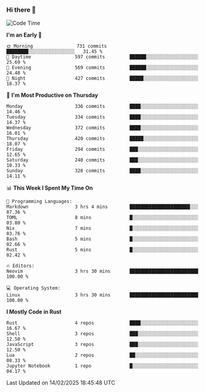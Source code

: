 ### Hi there 👋
<!--START_SECTION:waka-->
![Code Time](http://img.shields.io/badge/Code%20Time-491%20hrs%206%20mins-blue)

**I'm an Early 🐤** 

```text
🌞 Morning                731 commits         ████████░░░░░░░░░░░░░░░░░   31.45 % 
🌆 Daytime                597 commits         ██████░░░░░░░░░░░░░░░░░░░   25.69 % 
🌃 Evening                569 commits         ██████░░░░░░░░░░░░░░░░░░░   24.48 % 
🌙 Night                  427 commits         █████░░░░░░░░░░░░░░░░░░░░   18.37 % 
```
📅 **I'm Most Productive on Thursday** 

```text
Monday                   336 commits         ████░░░░░░░░░░░░░░░░░░░░░   14.46 % 
Tuesday                  334 commits         ████░░░░░░░░░░░░░░░░░░░░░   14.37 % 
Wednesday                372 commits         ████░░░░░░░░░░░░░░░░░░░░░   16.01 % 
Thursday                 420 commits         █████░░░░░░░░░░░░░░░░░░░░   18.07 % 
Friday                   294 commits         ███░░░░░░░░░░░░░░░░░░░░░░   12.65 % 
Saturday                 240 commits         ███░░░░░░░░░░░░░░░░░░░░░░   10.33 % 
Sunday                   328 commits         ████░░░░░░░░░░░░░░░░░░░░░   14.11 % 
```


📊 **This Week I Spent My Time On** 

```text
💬 Programming Languages: 
Markdown                 3 hrs 4 mins        ██████████████████████░░░   87.36 % 
TOML                     8 mins              █░░░░░░░░░░░░░░░░░░░░░░░░   03.80 % 
Nix                      7 mins              █░░░░░░░░░░░░░░░░░░░░░░░░   03.76 % 
Bash                     5 mins              █░░░░░░░░░░░░░░░░░░░░░░░░   02.66 % 
Rust                     5 mins              █░░░░░░░░░░░░░░░░░░░░░░░░   02.42 % 

🔥 Editors: 
Neovim                   3 hrs 30 mins       █████████████████████████   100.00 % 

💻 Operating System: 
Linux                    3 hrs 30 mins       █████████████████████████   100.00 % 
```

**I Mostly Code in Rust** 

```text
Rust                     4 repos             ████░░░░░░░░░░░░░░░░░░░░░   16.67 % 
Shell                    3 repos             ███░░░░░░░░░░░░░░░░░░░░░░   12.50 % 
JavaScript               3 repos             ███░░░░░░░░░░░░░░░░░░░░░░   12.50 % 
Lua                      2 repos             ██░░░░░░░░░░░░░░░░░░░░░░░   08.33 % 
Jupyter Notebook         1 repo              █░░░░░░░░░░░░░░░░░░░░░░░░   04.17 % 
```




 Last Updated on 14/02/2025 18:45:48 UTC
<!--END_SECTION:waka-->

<!--
**YoganshSharma/YoganshSharma** is a ✨ _special_ ✨ repository because its `README.md` (this file) appears on your GitHub profile.

Here are some ideas to get you started:

- 🔭 I’m currently working on ...
- 🌱 I’m currently learning ...
- 👯 I’m looking to collaborate on ...
- 🤔 I’m looking for help with ...
- 💬 Ask me about ...
- 📫 How to reach me: ...
- 😄 Pronouns: ...
- ⚡ Fun fact: ...
-->
